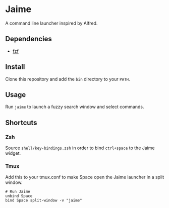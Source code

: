 # Jaime

A command line launcher inspired by Alfred.

## Dependencies

- [fzf](https://github.com/junegunn/fzf)

## Install

Clone this repository and add the `bin` directory to your `PATH`.

## Usage

Run `jaime` to launch a fuzzy search window and select commands.

## Shortcuts

### Zsh

Source `shell/key-bindings.zsh` in order to bind `ctrl+space` to the Jaime widget.

### Tmux

Add this to your tmux.conf to make <prefix>Space open the Jaime launcher in a split window.

```
# Run Jaime
unbind Space
bind Space split-window -v "jaime"
```
